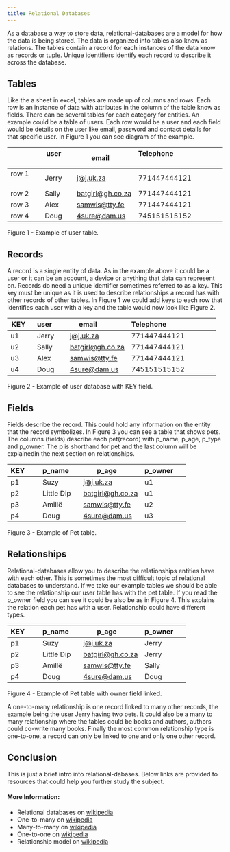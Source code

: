 ```yaml
---
title: Relational Databases
---
```


As a database a way to store data, relational-databases are a model for how the data is being stored. The data is organized into tables also know as relations. The tables contain a record for each instances of the data know as records or tuple. Unique identifiers identify each record to describe it across the database.

## Tables

Like the a sheet in excel, tables are made up of columns and rows. Each row is an instance of data with attributes in the column of the table know as fields. There can be several tables for each category for entities. An example could be a table of users. Each row would be a user and each field would be details on the user like email, password and contact details for that specific user. In Figure 1 you can see diagram of the example.

|             | user       | email            | Telephone                            |
|-------------|------------|------------------|--------------------------------------|
| row 1       | Jerry      | j@j.uk.za        | 771447444121                         |
| row 2       | Sally      | batgirl@gh.co.za | 771447444121                         |
| row 3       | Alex       | samwis@tty.fe    | 771447444121                         |
| row 4       | Doug       | 4sure@dam.us     | 745151515152                         |

Figure 1 - Example of user table.

## Records

A record is a single entity of data. As in the example above it could be a user or it can be an account, a device or anything that data can represent on. Records do need a unique identifier sometimes referred to as a key. This key must be unique as it is used to describe relationships a record has with other records of other tables. In Figure 1 we could add keys to each row that identifies each user with a key and the table would now look like Figure 2.

| KEY       | user       | email             | Telephone                           |
|-----------|------------|------------------|--------------------------------------|
| u1        | Jerry      | j@j.uk.za        | 771447444121                         |
| u2        | Sally      | batgirl@gh.co.za | 771447444121                         |
| u3        | Alex       | samwis@tty.fe    | 771447444121                         |
| u4        | Doug       | 4sure@dam.us     | 745151515152                         |

Figure 2 - Example of user database with KEY field.

## Fields

Fields describe the record. This could hold any information on the entity that the record symbolizes. In Figure  3 you can see a table that shows pets. The columns (fields) describe each pet(record) with p_name, p_age, p_type and p_owner. The p is shorthand for pet and the last column will be explainedin the next section on relationships.

| KEY       | p_name     | p_age            | p_owner       |
|-----------|------------|------------------|---------------|
| p1        | Suzy       | j@j.uk.za        | u1            |
| p2        | Little Dip | batgirl@gh.co.za | u1            |
| p3        | Amillë     | samwis@tty.fe    | u2            |
| p4        | Doug       | 4sure@dam.us     | u3            |

Figure 3 - Example of Pet table.

## Relationships

Relational-databases allow you to describe the relationships entities have with each other. This is sometimes the most difficult topic of relational databases to understand. If we take our example tables we should be able to see the relationship our user table has with the pet table. If you read the p_owner field you can see it could be also be as in Figure 4. This explains the relation each pet has with a user. Relationship could have different types.


| KEY       | p_name     | p_age            | p_owner       |
|-----------|------------|------------------|---------------|
| p1        | Suzy       | j@j.uk.za        | Jerry         |
| p2        | Little Dip | batgirl@gh.co.za | Jerry         |
| p3        | Amillë     | samwis@tty.fe    | Sally         |
| p4        | Doug       | 4sure@dam.us     | Doug          |

Figure 4 - Example of Pet table with owner field linked.

A one-to-many relationship is one record linked to many other records, the example being the user Jerry having two pets. It could also be a many to many relationship where the tables could be books and authors, authors could co-write many books. Finally the most common relationship type is one-to-one, a record can only be linked to one and only one other record.


## Conclusion

This is just a brief intro into relational-dabases. Below links are provided to resources that could help you further study the subject.

#### More Information:
* Relational databases on [wikipedia](https://en.wikipedia.org/wiki/Relational_database)
* One-to-many on [wikipedia](https://en.wikipedia.org/wiki/One-to-many_(data_model))
* Many-to-many on [wikipedia](https://en.wikipedia.org/wiki/Many-to-many_(data_model))
* One-to-one on [wikipedia](https://en.wikipedia.org/wiki/One-to-one_(data_model))
* Relationship model on [wikipedia](https://en.wikipedia.org/wiki/Entity%E2%80%93relationship_model)
